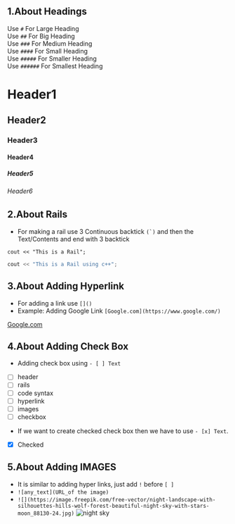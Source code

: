 ## 1.About Headings

Use   ```#```       For Large Heading <br />
Use   ```##```      For Big Heading <br />
Use   ```###```     For Medium Heading  <br />
Use   ```####```    For Small Heading <br />
Use   ```#####```   For Smaller Heading <br />
Use   ```######```  For Smallest Heading <br />

# Header1 
## Header2
### Header3
#### Header4
##### Header5
###### Header6

## 2.About Rails

- For making a rail use 3 Continuous backtick ```(`)``` and then the Text/Contents and end with 3 backtick

```
cout << "This is a Rail";
```

```cpp
cout << "This is a Rail using c++";
```

## 3.About Adding Hyperlink

- For adding a link use ```[]()``` 
- Example: Adding Google Link
```[Google.com](https://www.google.com/)```

[Google.com](https://www.google.com/)

## 4.About Adding Check Box

- Adding check box using ```- [ ] Text```
- [ ] header
- [ ] rails
- [ ] code syntax
- [ ] hyperlink
- [ ] images
- [ ] checkbox

- If we want to create checked check box then we have to use  ```- [x] Text```.
- [x] Checked

## 5.About Adding IMAGES
- It is similar to adding hyper links, just add ``` ! ``` before ``` [ ] ```
- ``` ![any_text](URL_of the image) ```
- ``` ![](https://image.freepik.com/free-vector/night-landscape-with-silhouettes-hills-wolf-forest-beautiful-night-sky-with-stars-moon_88130-24.jpg) ```
![night sky](https://image.freepik.com/free-vector/night-landscape-with-silhouettes-hills-wolf-forest-beautiful-night-sky-with-stars-moon_88130-24.jpg)

